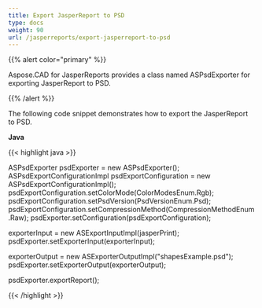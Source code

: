 ```yaml
---
title: Export JasperReport to PSD
type: docs
weight: 90
url: /jasperreports/export-jasperreport-to-psd
---
```


{{% alert color="primary" %}}

Aspose.CAD for JasperReports provides a class named ASPsdExporter for exporting JasperReport to PSD.

{{% /alert %}}

The following code snippet demonstrates how to export the JasperReport to PSD.

**Java**

{{< highlight java >}}

ASPsdExporter psdExporter = new ASPsdExporter();
ASPsdExportConfigurationImpl psdExportConfiguration = new ASPsdExportConfigurationImpl();
psdExportConfiguration.setColorMode(ColorModesEnum.Rgb);
psdExportConfiguration.setPsdVersion(PsdVersionEnum.Psd);
psdExportConfiguration.setCompressionMethod(CompressionMethodEnum.Raw);
psdExporter.setConfiguration(psdExportConfiguration);

exporterInput = new ASExportInputImpl(jasperPrint);
psdExporter.setExporterInput(exporterInput);

exporterOutput = new ASExporterOutputImpl("shapesExample.psd");
psdExporter.setExporterOutput(exporterOutput);

psdExporter.exportReport();

{{< /highlight >}}

